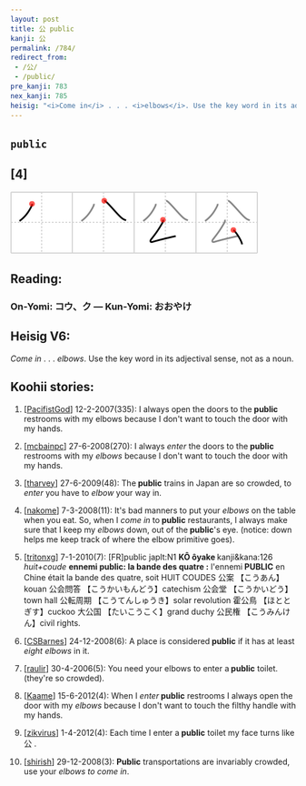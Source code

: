```yaml
---
layout: post
title: 公 public
kanji: 公
permalink: /784/
redirect_from:
 - /公/
 - /public/
pre_kanji: 783
nex_kanji: 785
heisig: "<i>Come in</i> . . . <i>elbows</i>. Use the key word in its adjectival sense, not as a noun."
---
```


## `public`

## [4]

<div class="stroke"><img src="../images/E585AC.png" /></div>

## Reading:

### On-Yomi: コウ、ク &mdash; Kun-Yomi: おおやけ

## Heisig V6:

<i>Come in</i> . . . <i>elbows</i>. Use the key word in its adjectival sense, not as a noun.

## Koohii stories:

1) [<a href="http://kanji.koohii.com/profile/PacifistGod">PacifistGod</a>] 12-2-2007(335): I always open the doors to the<strong> public</strong> restrooms with my elbows because I don&#039;t want to touch the door with my hands.

2) [<a href="http://kanji.koohii.com/profile/mcbainpc">mcbainpc</a>] 27-6-2008(270): I always <em>enter</em> the doors to the<strong> public</strong> restrooms with my <em>elbows</em> because I don&#039;t want to touch the door with my hands.

3) [<a href="http://kanji.koohii.com/profile/tharvey">tharvey</a>] 27-6-2009(48): The<strong> public</strong> trains in Japan are so crowded, to <em>enter</em> you have to <em>elbow</em> your way in.

4) [<a href="http://kanji.koohii.com/profile/nakome">nakome</a>] 7-3-2008(11): It&#039;s bad manners to put your <em>elbows</em> on the table when you eat. So, when I <em>come in</em> to<strong> public</strong> restaurants, I always make sure that I keep my <em>elbows</em> down, out of the<strong> public</strong>&#039;s eye. (notice: down helps me keep track of where the elbow primitive goes).

5) [<a href="http://kanji.koohii.com/profile/tritonxg">tritonxg</a>] 7-1-2010(7): [FR]public japlt:N1 <strong>KÔ ôyake </strong> kanji&amp;kana:126 <em>huit+coude </em><strong>ennemi<strong> public</strong>: la bande des quatre :</strong> l&#039;ennemi<strong> PUBLIC</strong> en Chine était la bande des quatre, soit HUIT COUDES 公案 【こうあん】kouan 公会問答 【こうかいもんどう】catechism 公会堂 【こうかいどう】town hall 公転周期 【こうてんしゅうき】solar revolution 霍公鳥 【ほととぎす】cuckoo 大公国 【たいこうこく】grand duchy 公民権 【こうみんけん】civil rights.

6) [<a href="http://kanji.koohii.com/profile/CSBarnes">CSBarnes</a>] 24-12-2008(6): A place is considered<strong> public</strong> if it has at least <em>eight elbows</em> in it.

7) [<a href="http://kanji.koohii.com/profile/raulir">raulir</a>] 30-4-2006(5): You need your elbows to enter a<strong> public</strong> toilet. (they&#039;re so crowded).

8) [<a href="http://kanji.koohii.com/profile/Kaame">Kaame</a>] 15-6-2012(4): When I <em>enter</em><strong> public</strong> restrooms I always open the door with my <em>elbows</em> because I don&#039;t want to touch the filthy handle with my hands.

9) [<a href="http://kanji.koohii.com/profile/zikvirus">zikvirus</a>] 1-4-2012(4): Each time I enter a<strong> public</strong> toilet my face turns like 公 .

10) [<a href="http://kanji.koohii.com/profile/shirish">shirish</a>] 29-12-2008(3): <strong>Public</strong> transportations are invariably crowded, use your <em>elbows to come in</em>.
